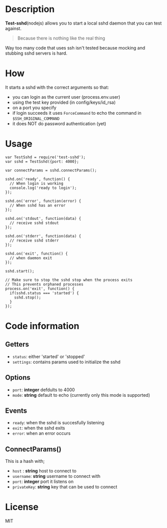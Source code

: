 # Description
**Test-sshd**(nodejs) allows you to start a local sshd daemon that you can test against.

> Because there is nothing like the real thing

Way too many code that uses ssh isn't tested because mocking and stubbing sshd servers is hard.

# How
It starts a sshd with the correct arguments so that:

- you can login as the current user (process.env.user)
- using the test key provided (in config/keys/id_rsa)
- on a port you specify
- if login succeeds it uses `ForceCommand` to echo the command in `$SSH_ORIGINAL_COMMAND`
- it does NOT do password authentication (yet)

# Usage

    var TestSshd = require('test-sshd');
    var sshd = TestSshd({port: 4000};

    var connectParams = sshd.connectParams();

    sshd.on('ready', function() {
      // When login is working
      console.log('ready to login');
    });

    sshd.on('error', function(error) {
      // When sshd has an error
    });

    sshd.on('stdout', function(data) {
      // receive sshd stdout
    });

    sshd.on('stderr', function(data) {
      // receive sshd stderr
    });

    sshd.on('exit', function() {
      // when daemon exit
    });

    sshd.start();

    // Make sure to stop the sshd stop when the process exits
    // This prevents orphaned processes
    process.on('exit', function() {
      if(sshd.status === 'started') {
        sshd.stop();
      }
    });

# Code information
## Getters
- `status`: either 'started' or 'stopped'
- `settings`: contains params used to initialize the sshd

## Options
- `port`: **integer** defdults to 4000
- `mode`: **string** default to echo (currently only this mode is supported)

## Events
- `ready`: when the sshd is succesfully listening
- `exit`: when the sshd exits
- `error`: when an error occurs

## ConnectParams()
This is a hash with;

- `host` : **string** host to connect to
- `username`: **string** username to connect with
- `port`: **integer** port it listens on
- `privateKey`: **string** key that can be used to connect

# License
MIT
